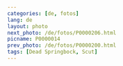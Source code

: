 ```yaml
---
categories: [de, fotos]
lang: de
layout: photo
next_photo: /de/fotos/P0000206.html
picname: P0000014
prev_photo: /de/fotos/P0000200.html
tags: [Dead Springbock, Scut]
---
```

